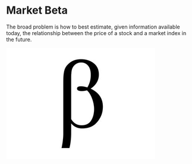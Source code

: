 # Market Beta

The broad problem is how to best estimate, given information available today, the relationship between the price of a stock and a market index in the future.

![images](https://raw.githubusercontent.com/PanZhenyang/AC297r/master/beta.jpeg)
